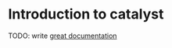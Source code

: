 # Introduction to catalyst

TODO: write [great documentation](http://jacobian.org/writing/great-documentation/what-to-write/)
